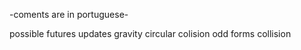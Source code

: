 -coments are in portuguese-

possible futures updates
	gravity
	circular colision
	odd forms collision